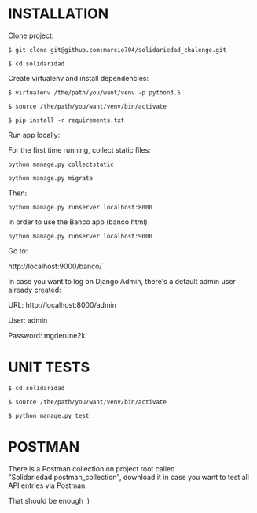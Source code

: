 INSTALLATION
============

Clone project:

`$ git clone git@github.com:marcio704/solidariedad_chalenge.git`

`$ cd solidaridad`


Create virtualenv and install dependencies:

`$ virtualenv /the/path/you/want/venv -p python3.5`

`$ source /the/path/you/want/venv/bin/activate`

`$ pip install -r requirements.txt`


Run app locally:

For the first time running, collect static files:

`python manage.py collectstatic`

`python manage.py migrate`

Then:

`python manage.py runserver localhost:8000`

In order to use the Banco app (banco.html)

`python manage.py runserver localhost:9000`

Go to:

http://localhost:9000/banco/`


In case you want to log on Django Admin, there's a default admin user already created:

URL: http://localhost:8000/admin

User: admin

Password: mgderune2k`



UNIT TESTS
==========

`$ cd solidaridad`

`$ source /the/path/you/want/venv/bin/activate`

`$ python manage.py test`


POSTMAN
=======

There is a Postman collection on project root called "Solidariedad.postman_collection",
download it in case you want to test all API entries via Postman.

That should be enough :)